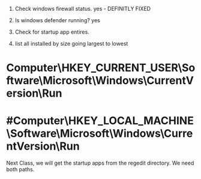 1. Check windows firewall status. yes - DEFINITLY FIXED

2. Is windows defender running? yes

3. Check for startup app entires. 

4. list all installed by size going largest to lowest

# Computer\HKEY_CURRENT_USER\Software\Microsoft\Windows\CurrentVersion\Run

# #Computer\HKEY_LOCAL_MACHINE\Software\Microsoft\Windows\CurrentVersion\Run

Next Class, we will get the startup apps from the regedit directory. We need both paths.